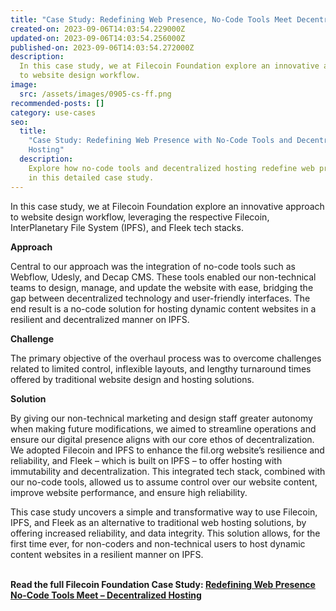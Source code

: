 ```yaml
---
title: "Case Study: Redefining Web Presence, No-Code Tools Meet Decentralized Hosting"
created-on: 2023-09-06T14:03:54.229000Z
updated-on: 2023-09-06T14:03:54.256000Z
published-on: 2023-09-06T14:03:54.272000Z
description:
  In this case study, we at Filecoin Foundation explore an innovative approach
  to website design workflow.
image:
  src: /assets/images/0905-cs-ff.png
recommended-posts: []
category: use-cases
seo:
  title:
    "Case Study: Redefining Web Presence with No-Code Tools and Decentralized
    Hosting"
  description:
    Explore how no-code tools and decentralized hosting redefine web presence
    in this detailed case study.
---
```


In this case study, we at Filecoin Foundation explore an innovative approach to website design workflow, leveraging the respective Filecoin, InterPlanetary File System (IPFS), and Fleek tech stacks.

**Approach**

Central to our approach was the integration of no-code tools such as Webflow, Udesly, and Decap CMS. These tools enabled our non-technical teams to design, manage, and update the website with ease, bridging the gap between decentralized technology and user-friendly interfaces. The end result is a no-code solution for hosting dynamic content websites in a resilient and decentralized manner on IPFS.

**Challenge**

The primary objective of the overhaul process was to overcome challenges related to limited control, inflexible layouts, and lengthy turnaround times offered by traditional website design and hosting solutions.

**Solution**

By giving our non-technical marketing and design staff greater autonomy when making future modifications, we aimed to streamline operations and ensure our digital presence aligns with our core ethos of decentralization. We adopted Filecoin and IPFS to enhance the fil.org website’s resilience and reliability, and Fleek – which is built on IPFS – to offer hosting with immutability and decentralization. This integrated tech stack, combined with our no-code tools, allowed us to assume control over our website content, improve website performance, and ensure high reliability.

This case study uncovers a simple and transformative way to use Filecoin, IPFS, and Fleek as an alternative to traditional web hosting solutions, by offering increased reliability, and data integrity. This solution allows, for the first time ever, for non-coders and non-technical users to host dynamic content websites in a resilient manner on IPFS.

**\
Read the full Filecoin Foundation Case Study: [Redefining Web Presence No-Code Tools Meet – Decentralized Hosting](https://fil-foundation.on.fleek.co/hosting/FF-Redefining-Web-Presence.pdf)**
